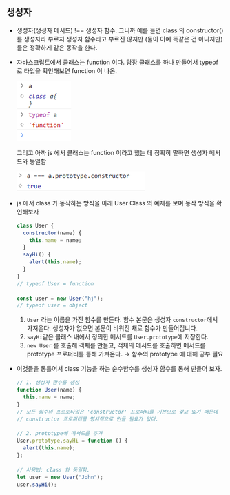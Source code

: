 ## 생성자

- 생성자(생성자 메서드) !== 생성자 함수. 그니까 예를 들면 class 의 constructor() 를 생성자라 부르지 생성자 함수라고 부르진 않지만 (둘이 아예 똑같은 건 아니지만) 둘은 정확하게 같은 동작을 한다.
- 자바스크립트에서 클래스는 function 이다. 당장 클래스를 하나 만들어서 typeof 로 타입을 확인해보면 function 이 나옴.

  ![](/assets/images/js/class1.png)

  그리고 아까 js 에서 클래스는 function 이라고 했는 데 정확히 말하면 생성자 메서드와 동일함

  ![d](/assets/images/js/class2.png)

- js 에서 class 가 동작하는 방식을 아래 User Class 의 예제를 보며 동작 방식을 확인해보자

  ```jsx
  class User {
    constructor(name) {
      this.name = name;
    }
    sayHi() {
      alert(this.name);
    }
  }
  // typeof User = function

  const user = new User("hj");
  // typeof user = object
  ```

  1. `User` 라는 이름을 가진 함수를 만든다. 함수 본문은 생성자 `constructor`에서 가져온다. 생성자가 없으면 본문이 비워진 채로 함수가 만들어집니다.
  2. `sayHi`같은 클래스 내에서 정의한 메서드를 `User.prototype`에 저장한다.
  3. `new User` 를 호출해 객체를 만들고, 객체의 메서드를 호출하면 메서드를 prototype 프로퍼티를 통해 가져온다. → 함수의 prototype 에 대해 공부 필요

- 이것들을 통틀어서 class 기능을 하는 순수함수를 생성자 함수를 통해 만들어 보자.

  ```jsx
  // 1. 생성자 함수를 생성
  function User(name) {
    this.name = name;
  }
  // 모든 함수의 프로토타입은 'constructor' 프로퍼티를 기본으로 갖고 있기 때문에
  // constructor 프로퍼티를 명시적으로 만들 필요가 없다.

  // 2. prototype에 메서드를 추가
  User.prototype.sayHi = function () {
    alert(this.name);
  };

  // 사용법: class 와 동일함.
  let user = new User("John");
  user.sayHi();
  ```
